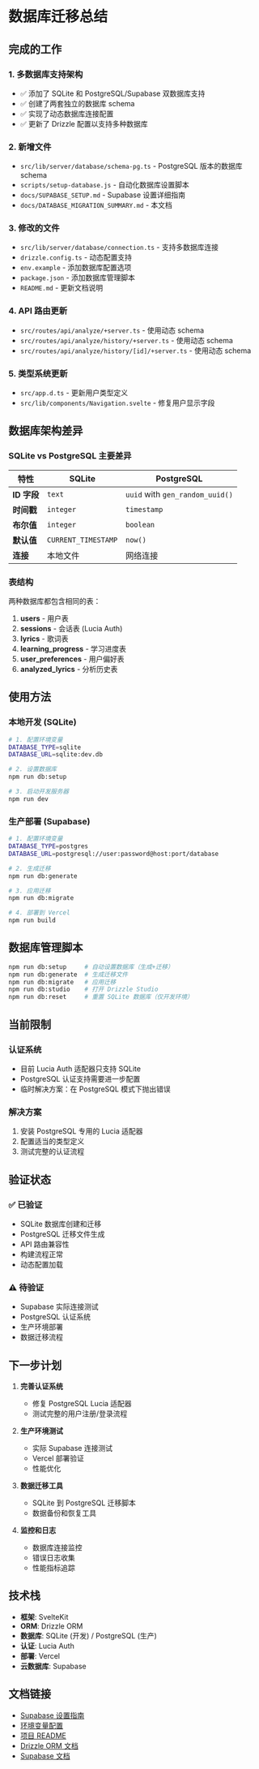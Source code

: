 # 数据库迁移总结

## 完成的工作

### 1. 多数据库支持架构
- ✅ 添加了 SQLite 和 PostgreSQL/Supabase 双数据库支持
- ✅ 创建了两套独立的数据库 schema
- ✅ 实现了动态数据库连接配置
- ✅ 更新了 Drizzle 配置以支持多种数据库

### 2. 新增文件
- `src/lib/server/database/schema-pg.ts` - PostgreSQL 版本的数据库 schema
- `scripts/setup-database.js` - 自动化数据库设置脚本
- `docs/SUPABASE_SETUP.md` - Supabase 设置详细指南
- `docs/DATABASE_MIGRATION_SUMMARY.md` - 本文档

### 3. 修改的文件
- `src/lib/server/database/connection.ts` - 支持多数据库连接
- `drizzle.config.ts` - 动态配置支持
- `env.example` - 添加数据库配置选项
- `package.json` - 添加数据库管理脚本
- `README.md` - 更新文档说明

### 4. API 路由更新
- `src/routes/api/analyze/+server.ts` - 使用动态 schema
- `src/routes/api/analyze/history/+server.ts` - 使用动态 schema
- `src/routes/api/analyze/history/[id]/+server.ts` - 使用动态 schema

### 5. 类型系统更新
- `src/app.d.ts` - 更新用户类型定义
- `src/lib/components/Navigation.svelte` - 修复用户显示字段

## 数据库架构差异

### SQLite vs PostgreSQL 主要差异

| 特性 | SQLite | PostgreSQL |
|------|--------|------------|
| **ID 字段** | `text` | `uuid` with `gen_random_uuid()` |
| **时间戳** | `integer` | `timestamp` |
| **布尔值** | `integer` | `boolean` |
| **默认值** | `CURRENT_TIMESTAMP` | `now()` |
| **连接** | 本地文件 | 网络连接 |

### 表结构

两种数据库都包含相同的表：

1. **users** - 用户表
2. **sessions** - 会话表 (Lucia Auth)
3. **lyrics** - 歌词表
4. **learning_progress** - 学习进度表
5. **user_preferences** - 用户偏好表
6. **analyzed_lyrics** - 分析历史表

## 使用方法

### 本地开发 (SQLite)

```bash
# 1. 配置环境变量
DATABASE_TYPE=sqlite
DATABASE_URL=sqlite:dev.db

# 2. 设置数据库
npm run db:setup

# 3. 启动开发服务器
npm run dev
```

### 生产部署 (Supabase)

```bash
# 1. 配置环境变量
DATABASE_TYPE=postgres
DATABASE_URL=postgresql://user:password@host:port/database

# 2. 生成迁移
npm run db:generate

# 3. 应用迁移
npm run db:migrate

# 4. 部署到 Vercel
npm run build
```

## 数据库管理脚本

```bash
npm run db:setup     # 自动设置数据库（生成+迁移）
npm run db:generate  # 生成迁移文件
npm run db:migrate   # 应用迁移
npm run db:studio    # 打开 Drizzle Studio
npm run db:reset     # 重置 SQLite 数据库（仅开发环境）
```

## 当前限制

### 认证系统
- 目前 Lucia Auth 适配器只支持 SQLite
- PostgreSQL 认证支持需要进一步配置
- 临时解决方案：在 PostgreSQL 模式下抛出错误

### 解决方案
1. 安装 PostgreSQL 专用的 Lucia 适配器
2. 配置适当的类型定义
3. 测试完整的认证流程

## 验证状态

### ✅ 已验证
- SQLite 数据库创建和迁移
- PostgreSQL 迁移文件生成
- API 路由兼容性
- 构建流程正常
- 动态配置加载

### ⚠️ 待验证
- Supabase 实际连接测试
- PostgreSQL 认证系统
- 生产环境部署
- 数据迁移流程

## 下一步计划

1. **完善认证系统**
   - 修复 PostgreSQL Lucia 适配器
   - 测试完整的用户注册/登录流程

2. **生产环境测试**
   - 实际 Supabase 连接测试
   - Vercel 部署验证
   - 性能优化

3. **数据迁移工具**
   - SQLite 到 PostgreSQL 迁移脚本
   - 数据备份和恢复工具

4. **监控和日志**
   - 数据库连接监控
   - 错误日志收集
   - 性能指标追踪

## 技术栈

- **框架**: SvelteKit
- **ORM**: Drizzle ORM
- **数据库**: SQLite (开发) / PostgreSQL (生产)
- **认证**: Lucia Auth
- **部署**: Vercel
- **云数据库**: Supabase

## 文档链接

- [Supabase 设置指南](./SUPABASE_SETUP.md)
- [环境变量配置](../env.example)
- [项目 README](../README.md)
- [Drizzle ORM 文档](https://orm.drizzle.team/)
- [Supabase 文档](https://supabase.com/docs) 